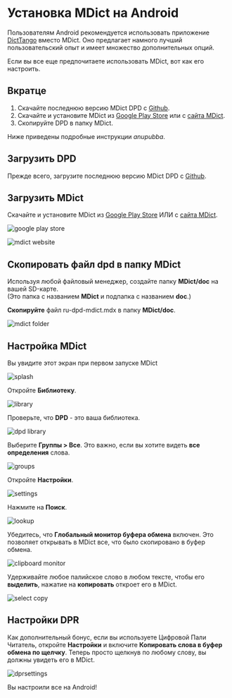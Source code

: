 # Установка MDict на Android

Пользователям Android рекомендуется использовать приложение [DictTango](install_android_dicttango.html) вместо MDict. Оно предлагает намного лучший пользовательский опыт и имеет множество дополнительных опций.

Если вы все еще предпочитаете использовать MDict, вот как его настроить.

## Вкратце

1. Скачайте последнюю версию MDict DPD с [Github](https://github.com/digitalpalidictionary/rus-release/releases).
2. Скачайте и установите MDict из [Google Play Store](https://play.google.com/store/apps/details?id=cn.mdict&amp;hl=en&amp;gl=US) или с [сайта MDict](https://www.mdict.cn/wp/?page_id=5325&amp;lang=en).
3. Скопируйте DPD в папку MDict.

Ниже приведены подробные инструкции *anupubba*.

## Загрузить DPD

Прежде всего, загрузите последнюю версию MDict DPD с [Github](https://github.com/digitalpalidictionary/rus-release/releases).

## Загрузить MDict

Скачайте и установите MDict из [Google Play Store](https://play.google.com/store/apps/details?id=cn.mdict&amp;hl=en&amp;gl=US) ИЛИ с [сайта MDict](https://www.mdict.cn/wp/?page_id=5325&amp;lang=en).

![google play store](pics/mdict/playstore.jpg)

![mdict website](pics/mdict/mdict_website.jpg)

## Скопировать файл dpd в папку MDict

Используя любой файловый менеджер, создайте папку **MDict/doc** на вашей SD-карте.  
(Это папка с названием **MDict** и подпапка с названием **doc**.)

**Скопируйте** файл ru-dpd-mdict.mdx в папку **MDict/doc**.

![mdict folder](pics/mdict/folder.jpg)

## Настройка MDict

Вы увидите этот экран при первом запуске MDict

![splash](pics/mdict/splash.jpg)

Откройте **Библиотеку**.

![library](pics/mdict/library.jpg)

Проверьте, что **DPD** - это ваша библиотека.

![dpd library](pics/mdict/dpd_library.jpg)

Выберите **Группы > Все**. Это важно, если вы хотите видеть **все определения** слова.

![groups](pics/mdict/groups.jpg)

Откройте **Настройки**.

![settings](pics/mdict/settings.jpg)

Нажмите на **Поиск**.

![lookup](pics/mdict/lookup.jpg)

Убедитесь, что **Глобальный монитор буфера обмена** включен. Это позволяет открывать в MDict все, что было скопировано в буфер обмена.

![clipboard monitor](pics/mdict/global_clipboard_monitor.jpg)

Удерживайте любое палийское слово в любом тексте, чтобы его **выделить**, нажатие на **копировать** откроет его в MDict.

![select copy](pics/mdict/select_copy.jpg)

## Настройки DPR

Как дополнительный бонус, если вы используете Цифровой Пали Читатель, откройте **Настройки** и включите **Копировать слова в буфер обмена по щелчку**. Теперь просто щелкнув по любому слову, вы должны увидеть его в MDict.

![dprsettings](pics/mdict/dpr_preferences.jpg)

Вы настроили все на Android!
